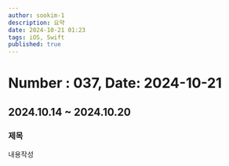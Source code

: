 ```yaml
---
author: sookim-1
description: 요약
date: 2024-10-21 01:23
tags: iOS, Swift
published: true
---
```

# Number : 037, Date: 2024-10-21
## 2024.10.14 ~ 2024.10.20
### 제목
내용작성
